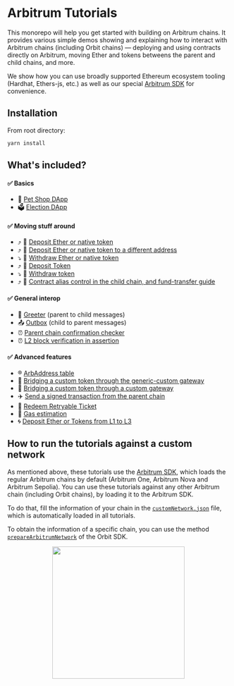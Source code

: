 # Arbitrum Tutorials

This monorepo will help you get started with building on Arbitrum chains. It provides various simple demos showing and explaining how to interact with Arbitrum chains (including Orbit chains) — deploying and using contracts directly on Arbitrum, moving Ether and tokens betweens the parent and child chains, and more.

We show how you can use broadly supported Ethereum ecosystem tooling (Hardhat, Ethers-js, etc.) as well as our special [Arbitrum SDK](https://github.com/OffchainLabs/arbitrum-sdk) for convenience.

## Installation

From root directory:

```bash
yarn install
```

## What's included?

#### :white_check_mark: Basics

- 🐹 [Pet Shop DApp](./packages/demo-dapp-pet-shop/)
- 🗳 [Election DApp](./packages/demo-dapp-election/)

#### :white_check_mark: Moving stuff around

- ⤴️ 🔹 [Deposit Ether or native token](./packages/eth-deposit/)
- ⤴️ 🔹 [Deposit Ether or native token to a different address](./packages/eth-deposit-to-different-address/)
- ⤵️ 🔹 [Withdraw Ether or native token](./packages/eth-withdraw/)
- ⤴️ 💸 [Deposit Token](./packages/token-deposit/)
- ⤵️ 💸 [Withdraw token](./packages/token-withdraw/)
- ⤴️ 🔹 [Contract alias control in the child chain, and fund-transfer guide](./packages/contract-deposit/)

#### :white_check_mark: General interop

- 🤝 [Greeter](./packages/greeter/) (parent to child messages)
- 📤 [Outbox](./packages/outbox-execute/) (child to parent messages)
- ⏰ [Parent chain confirmation checker](./packages/parent-chain-confirmation-checker/)
- ⏰ [L2 block verification in assertion](./packages/l2-block-verification-in-assertion/)

#### :white_check_mark: Advanced features

- ®️ [ArbAddress table](./packages/address-table/)
- 🌉 [Bridging a custom token through the generic-custom gateway](./packages/custom-token-bridging/)
- 🌉 [Bridging a custom token through a custom gateway](./packages/custom-gateway-bridging/)
- ✈️ [Send a signed transaction from the parent chain](./packages/delayedInbox-l2msg/)
- 🎁 [Redeem Retryable Ticket](./packages/redeem-failed-retryable/)
- 🧮 [Gas estimation](./packages/gas-estimation/)
- 🌀 [Deposit Ether or Tokens from L1 to L3](./packages/l1-l3-teleport/)

## How to run the tutorials against a custom network

As mentioned above, these tutorials use the [Arbitrum SDK](https://github.com/OffchainLabs/arbitrum-sdk), which loads the regular Arbitrum chains by default (Arbitrum One, Arbitrum Nova and Arbitrum Sepolia). You can use these tutorials against any other Arbitrum chain (including Orbit chains), by loading it to the Arbitrum SDK.

To do that, fill the information of your chain in the [`customNetwork.json`](./customNetwork.json) file, which is automatically loaded in all tutorials.

To obtain the information of a specific chain, you can use the method [`prepareArbitrumNetwork`](https://github.com/OffchainLabs/arbitrum-orbit-sdk/blob/main/src/utils/registerNewNetwork.ts#L18) of the Orbit SDK.

<p align="center"><img src="assets/logo.svg" width="300"></p>
